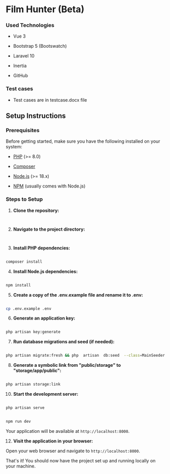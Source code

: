 # Film Hunter (Beta)


  

### Used Technologies

  

- Vue 3

- Bootstrap 5 (Bootswatch)

- Laravel 10

- Inertia

- GitHub

  

### Test cases

  

- Test cases are in testcase.docx file

  

## Setup Instructions

  

### Prerequisites

  

Before getting started, make sure you have the following installed on your system:

  

- [PHP](https://www.php.net/) (>= 8.0)

- [Composer](https://getcomposer.org/)

- [Node.js](https://nodejs.org/) (>= 18.x)

- [NPM](https://www.npmjs.com/) (usually comes with Node.js)

  

### Steps to Setup

  

1.  **Clone the repository:**

  

```bash



```

  

2.  **Navigate to the project directory:**

  

```bash



```

  

3.  **Install PHP dependencies:**

  

```bash

composer install

```

  

4.  **Install Node.js dependencies:**

  

```bash

npm install

```

  

5.  **Create a copy of the .env.example file and rename it to .env:**

  

```bash

cp .env.example .env

```

  

6.  **Generate an application key:**

  

```bash

php artisan key:generate

```

  

7.  **Run database migrations and seed (if needed):**

  

```bash

php artisan migrate:fresh && php  artisan  db:seed  --class=MainSeeder

```

  

8.  **Generate a symbolic link from "public/storage" to "storage/app/public":**

  

```bash

php artisan storage:link

```

  



  



  



  

10.  **Start the development server:**

  

```bash

php artisan serve

```

  



  

```bash

npm run dev

```

  

Your application will be available at `http://localhost:8000`.

  

12.  **Visit the application in your browser:**

  

Open your web browser and navigate to `http://localhost:8000`.

  

That's it! You should now have the project set up and running locally on your machine.
